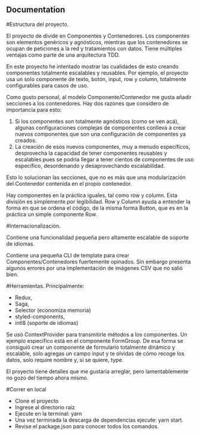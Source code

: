 

## Documentation

#Estructura del proyecto.

El proyecto de divide en Componentes y Contenedores. Los componentes son elementos genéricos y agnósticos, mientras que los contenedores se ocupan de peticiones a la red y tratamientos con datos. Tiene múltiples ventajas como parte de una arquitectura TDD. 

En este proyecto he intentado mostrar las cualidades de esto creando componentes totalmente escalables y reusables. Por ejemplo, el proyecto usa un solo componente de texto, botón, input, row y column, totalmente configurables para casos de uso.

Como gusto personal, al modelo Componente/Contenedor me gusta añadir secciones a los contenedores. 
Hay dos razones que considero de importancia para esto:
1. Si los componentes son totalmente agnósticos (como se ven acá), algunas configuraciones complejas de componentes conlleva a crear nuevos componentes que son una configuración de componentes ya creados.
2. La creación de esos nuevos componentes, muy a menudo específicos, desprovecha la capacidad de tener componentes reusables y escalables pues se podría llegar a tener cientos de componentes de uso específico, desordenando y desaprovechando escalabilidad. 

Esto lo solucionan las secciones, que no es más que una modularización del Contenedor contenida en el propio contenedor.

Hay componentes en la práctica iguales, tal como row y column. Esta división es simplemente por legibilidad. Row y Column ayuda a entender la forma en que se ordena el código, de la misma forma Button, que es en la práctica un simple componente Row.

#Internacionalización.

Contiene una funcionalidad pequeña pero altamente escalable de soporte de idiomas.

Contiene una pequeña CLI de template para crear Componentes/Contenedores fuertemente opinados. Sin embargo presenta algunos errores por una implementación de imágenes CSV que no salió bien.

#Herramientas. 
Principalmente: 

- Redux,
- Saga,
- Selector (economiza memoria)
- styled-components,
- intl8 (soporte de idiomas)

Se usó ContextProvider para transmitirle métodos a los componentes. Un ejemplo específico está en el componente FormGroup. De esa forma se consiguió crear un componente de formulario totalmente dinámico y escalable, solo agregas un campo input y te olvidas de cómo recoge los datos, solo require nombre y, si se quiere, type.

El proyecto tiene detalles que me gustaría arreglar, pero lamentablemente no gozo del tiempo ahora mismo.

#Correr en local

- Clone el proyecto
- Ingrese al directorio raíz
- Ejecute en la terminal: yarn
- Una vez terminada la descarga de dependencias ejecute: yarn start.
- Revise el package.json para conocer todos los comandos.

